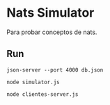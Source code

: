 # Nats Simulator

Para probar conceptos de nats.

## Run

```
json-server --port 4000 db.json

node simulator.js

node clientes-server.js
```